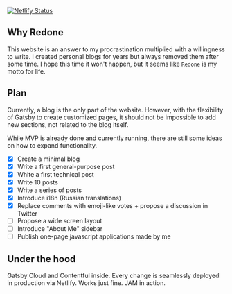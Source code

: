 [![Netlify Status](https://api.netlify.com/api/v1/badges/13e8dd59-ba53-4d3b-8c93-5949eb5837fa/deploy-status)](https://app.netlify.com/sites/redone/deploys)

## Why Redone

This website is an answer to my procrastination multiplied with a willingness to write. I created personal blogs for years but always removed them after some time. I hope this time it won't happen, but it seems like `Redone` is my motto for life.

## Plan

Currently, a blog is the only part of the website. However, with the flexibility of Gatsby to create customized pages, it should not be impossible to add new sections, not related to the blog itself.

While MVP is already done and currently running, there are still some ideas on how to expand functionality.

- [x] Create a minimal blog
- [x] Write a first general-purpose post
- [x] White a first technical post
- [x] Write 10 posts
- [x] Write a series of posts
- [x] Introduce i18n (Russian translations)
- [x] Replace comments with emoji-like votes + propose a discussion in Twitter
- [ ] Propose a wide screen layout
- [ ] Introduce "About Me" sidebar
- [ ] Publish one-page javascript applications made by me

## Under the hood

Gatsby Cloud and Contentful inside. Every change is seamlessly deployed in production via Netlify. Works just fine. JAM in action.